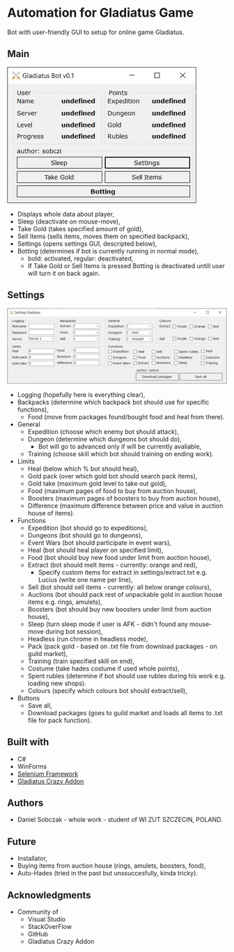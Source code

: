 # Automation for Gladiatus Game
Bot with user-friendly GUI to setup for online game Gladiatus.
## Main
![Screenshot](resources/Gladiatus_main_form.JPG)

* Displays whole data about player,
* Sleep (deactivate on mouse-move),
* Take Gold (takes specified amount of gold),
* Sell Items (sells items, moves them on specified backpack),
* Settings (opens settings GUI, descripted below),
* Botting (determines if bot is currently running in normal mode),
  * bold: activated, regular: deactivated,
  * If Take Gold or Sell Items is pressed Botting is deactivated untill user will turn it on back again.

## Settings
![Screenshot](resources/Gladiatus_settings_form.JPG)
* Logging (hopefully here is everything clear),
* Backpacks (determine which backpack bot should use for specific functions),
  * Food (move from packages found/bought food and heal from there).
* General
  * Expedition (choose which enemy bot should attack),
  * Dungeon (determine which dungeons bot should do),
    * Bot will go to advanced only if will be currently avaliable,
  * Training (choose skill which bot should training on ending work).
* Limits
  * Heal (below which % bot should heal),
  * Gold pack (over which gold bot should search pack items),
  * Gold take (maximum gold level to take out gold),
  * Food (maximum pages of food to buy from auction house),
  * Boosters (maximum pages of boosters to buy from auction house),
  * Difference (maximum difference between price and value in auction house of items).
* Functions
  * Expedition (bot should go to expeditions),
  * Dungeons (bot should go to dungeons),
  * Event Wars (bot should participate in event wars),
  * Heal (bot should heal player on specified limit),
  * Food (bot should buy new food under limit from auction house),
  * Extract (bot should melt items - currently: orange and red),
    * Specify custom items for extract in settings/extract.txt e.g. Lucius (write one name per line),
  * Sell (bot should sell items - currently: all below orange colours),
  * Auctions (bot should pack rest of unpackable gold in auction house items e.g. rings, amulets),
  * Boosters (bot should buy new boosters under limit from auction house),
  * Sleep (turn sleep mode if user is AFK - didn't found any mouse-move during bot session),
  * Headless (run chrome in headless mode),
  * Pack (pack gold - based on .txt file from download packages - on guild market),
  * Training (train specified skill on end),
  * Costume (take hades costume if used whole points),
  * Spent rubles (determine if bot should use rubles during his work e.g. loading new shops).
  * Colours (specify which colours bot should extract/sell),
* Buttons
  * Save all,
  * Download packages (goes to guild market and loads all items to .txt file for pack function).
  

## Built with
* C#
* WinForms
* [Selenium Framework](https://github.com/SeleniumHQ/selenium)
* [Gladiatus Crazy Addon](https://github.com/DinoDevs/GladiatusCrazyAddon)

## Authors
* Daniel Sobczak - whole work - student of WI ZUT SZCZECIN, POLAND.

## Future
* Installator,
* Buying items from auction house (rings, amulets, boosters, food),
* Auto-Hades (tried in the past but unssuccesfully, kinda tricky).

## Acknowledgments
* Community of
  * Visual Studio
  * StackOverFlow
  * GitHub
  * Gladiatus Crazy Addon

